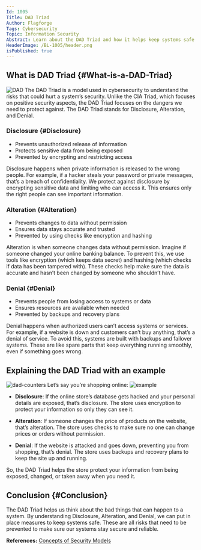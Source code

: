 ```yaml
---
Id: 1005
Title: DAD Triad
Author: Flagforge
Tags: Cybersecurity
Topic: Information Security
Abstract: Learn about the DAD Triad and how it helps keep systems safe.
HeaderImage: /BL-1005/header.png
isPublished: true
---
```


## What is DAD Triad {#What-is-a-DAD-Triad}
![DAD](/BL-1005/DAD.png)
 The DAD Triad is a model used in cybersecurity to understand the risks that could hurt a system’s security. Unlike the CIA Triad, which focuses on positive security aspects, the DAD Triad focuses on the dangers we need to protect against. The DAD Triad stands for Disclosure, Alteration, and Denial.

### Disclosure {#Disclosure}
- Prevents unauthorized release of information
- Protects sensitive data from being exposed
- Prevented by encrypting and restricting access

Disclosure happens when private information is released to the wrong people. For example, if a hacker steals your password or private messages, that’s a breach of confidentiality. We protect against disclosure by encrypting sensitive data and limiting who can access it. This ensures only the right people can see important information.

### Alteration {#Alteration}
- Prevents changes to data without permission
- Ensures data stays accurate and trusted
- Prevented by using checks like encryption and hashing

Alteration is when someone changes data without permission. Imagine if someone changed your online banking balance. To prevent this, we use tools like encryption (which keeps data secret) and hashing (which checks if data has been tampered with). These checks help make sure the data is accurate and hasn’t been changed by someone who shouldn’t have.

### Denial {#Denial}
- Prevents people from losing access to systems or data
- Ensures resources are available when needed
- Prevented by backups and recovery plans

Denial happens when authorized users can’t access systems or services. For example, if a website is down and customers can’t buy anything, that’s a denial of service. To avoid this, systems are built with backups and failover systems. These are like spare parts that keep everything running smoothly, even if something goes wrong.

## Explaining the DAD Triad with an example
![dad-counters](/BL-1005/dad-cia.png)
Let’s say you’re shopping online:
![example](/BL-1005/example.png)
- <b>Disclosure</b>: If the online store’s database gets hacked and your personal details are exposed, that’s disclosure. The store uses encryption to protect your information so only they can see it.

- <b>Alteration</b>: If someone changes the price of products on the website, that’s alteration. The store uses checks to make sure no one can change prices or orders without permission.

- <b>Denial</b>: If the website is attacked and goes down, preventing you from shopping, that’s denial. The store uses backups and recovery plans to keep the site up and running.

So, the DAD Triad helps the store protect your information from being exposed, changed, or taken away when you need it.

## Conclusion {#Conclusion}
The DAD Triad helps us think about the bad things that can happen to a system. By understanding Disclosure, Alteration, and Denial, we can put in place measures to keep systems safe. These are all risks that need to be prevented to make sure our systems stay secure and reliable.

**References:** 
<a href="#" target="_blank">Concepts of Security Models</a>